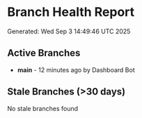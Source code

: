 # Branch Health Report
Generated: Wed Sep  3 14:49:46 UTC 2025

## Active Branches
- **main** - 12 minutes ago by Dashboard Bot

## Stale Branches (>30 days)
No stale branches found
